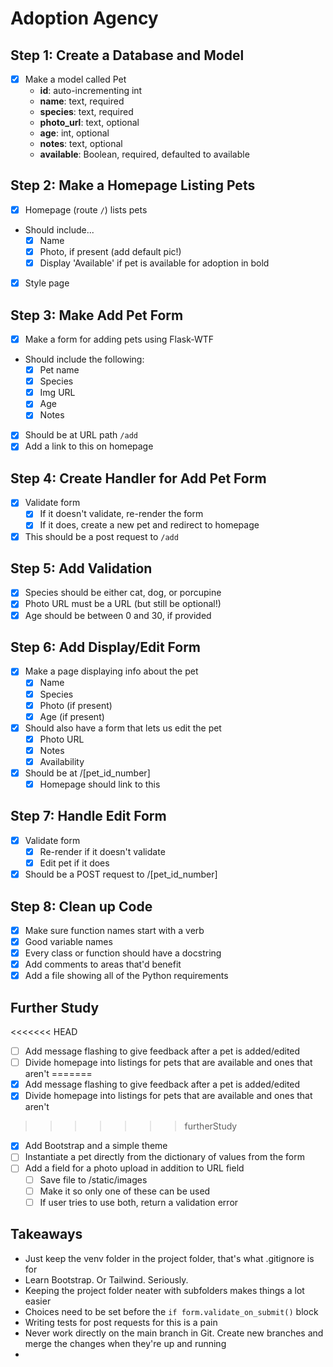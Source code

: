 # Adoption Agency

## Step 1: Create a Database and Model

- [x] Make a model called Pet
  - **id**: auto-incrementing int
  - **name**: text, required
  - **species**: text, required
  - **photo_url**: text, optional
  - **age**: int, optional
  - **notes**: text, optional
  - **available**: Boolean, required, defaulted to available

## Step 2: Make a Homepage Listing Pets

- [x] Homepage (route `/`) lists pets
- Should include...
  - [x] Name
  - [x] Photo, if present (add default pic!)
  - [x] Display 'Available' if pet is available for adoption in bold
- [x] Style page

## Step 3: Make Add Pet Form

- [x] Make a form for adding pets using Flask-WTF
- Should include the following:
  - [x] Pet name
  - [x] Species
  - [x] Img URL
  - [x] Age
  - [x] Notes
- [x] Should be at URL path `/add`
- [x] Add a link to this on homepage

## Step 4: Create Handler for Add Pet Form

- [x] Validate form
  - [x] If it doesn't validate, re-render the form
  - [x] If it does, create a new pet and redirect to homepage
- [x] This should be a post request to `/add`

## Step 5: Add Validation

- [x] Species should be either cat, dog, or porcupine
- [x] Photo URL must be a URL (but still be optional!)
- [x] Age should be between 0 and 30, if provided

## Step 6: Add Display/Edit Form

- [x] Make a page displaying info about the pet
  - [x] Name
  - [x] Species
  - [x] Photo (if present)
  - [x] Age (if present)
- [x] Should also have a form that lets us edit the pet
  - [x] Photo URL
  - [x] Notes
  - [x] Availability
- [x] Should be at /[pet_id_number]
  - [x] Homepage should link to this

## Step 7: Handle Edit Form

- [x] Validate form
  - [x] Re-render if it doesn't validate
  - [x] Edit pet if it does
- [x] Should be a POST request to /[pet_id_number]

## Step 8: Clean up Code

- [x] Make sure function names start with a verb
- [x] Good variable names
- [x] Every class or function should have a docstring
- [x] Add comments to areas that'd benefit
- [x] Add a file showing all of the Python requirements

## Further Study

<<<<<<< HEAD
- [ ] Add message flashing to give feedback after a pet is added/edited
- [ ] Divide homepage into listings for pets that are available and ones that aren't
=======
- [x] Add message flashing to give feedback after a pet is added/edited
- [x] Divide homepage into listings for pets that are available and ones that aren't
>>>>>>> furtherStudy
- [x] Add Bootstrap and a simple theme
- [ ] Instantiate a pet directly from the dictionary of values from the form
- [ ] Add a field for a photo upload in addition to URL field
  - [ ] Save file to /static/images
  - [ ] Make it so only one of these can be used
  - [ ] If user tries to use both, return a validation error

## Takeaways

- Just keep the venv folder in the project folder, that's what .gitignore is for
- Learn Bootstrap.  Or Tailwind.  Seriously.
- Keeping the project folder neater with subfolders makes things a lot easier
- Choices need to be set before the `if form.validate_on_submit()` block
- Writing tests for post requests for this is a pain
- Never work directly on the main branch in Git.  Create new branches and merge the changes when they're up and running
- 
